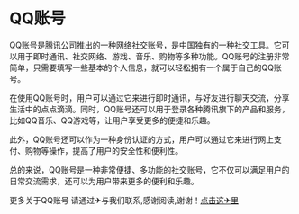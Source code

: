 # QQ账号

QQ账号是腾讯公司推出的一种网络社交账号，是中国独有的一种社交工具。它可以用于即时通讯、社交网络、游戏、音乐、购物等多种功能。QQ账号的注册非常简单，只需要填写一些基本的个人信息，就可以轻松拥有一个属于自己的QQ账号。

在使用QQ账号时，用户可以通过它来进行即时通讯，与好友进行聊天交流，分享生活中的点点滴滴。同时，QQ账号还可以用于登录各种腾讯旗下的产品和服务，比如QQ音乐、QQ游戏等，让用户享受更多的便捷和乐趣。

此外，QQ账号还可以作为一种身份认证的方式，用户可以通过它来进行网上支付、购物等操作，提高了用户的安全性和便利性。

总的来说，QQ账号是一种非常便捷、多功能的社交账号，它不仅可以满足用户的日常交流需求，还可以为用户带来更多的便利和乐趣。

更多关于QQ账号 请通过✈与我们联系,感谢阅读,谢谢！[点击这✈里](https://t.me/lm999bot)